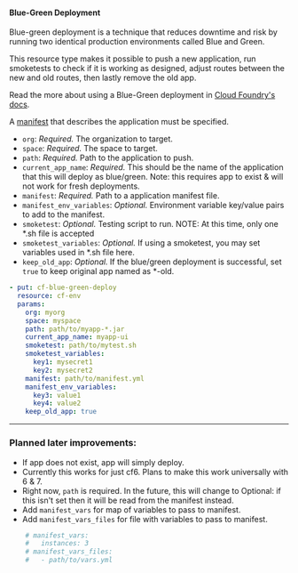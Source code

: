 #### Blue-Green Deployment

Blue-green deployment is a technique that reduces downtime and risk by running two identical production environments called Blue and Green.

This resource type makes it possible to push a new application, run smoketests to check if it is working as designed, adjust routes between the new and old routes, then lastly remove the old app.

Read the more about using a Blue-Green deployment in [Cloud Foundry's docs](https://docs.cloudfoundry.org/devguide/deploy-apps/blue-green.html).

A [manifest](https://docs.cloudfoundry.org/devguide/deploy-apps/manifest.html) that describes the application must be specified.

- `org`: _Required._ The organization to target.
- `space`: _Required._ The space to target.
- `path`: _Required._ Path to the application to push. 
- `current_app_name`: _Required._ This should be the name of the application that this will deploy as blue/green. Note: this requires app to exist & will not work for fresh deployments.
- `manifest`: _Required._ Path to a application manifest file.
- `manifest_env_variables`: _Optional._ Environment variable key/value pairs to add to the manifest. 
- `smoketest`: _Optional._ Testing script to run.  NOTE: At this time, only one *.sh file is accepted
- `smoketest_variables`: _Optional._ If using a smoketest, you may set variables used in *.sh file here.
- `keep_old_app`: _Optional._ If the blue/green deployment is successful, set `true` to keep original app named as *-old.




```yml
- put: cf-blue-green-deploy
  resource: cf-env
  params:
    org: myorg
    space: myspace
    path: path/to/myapp-*.jar
    current_app_name: myapp-ui
    smoketest: path/to/mytest.sh
    smoketest_variables:
      key1: mysecret1
      key2: mysecret2
    manifest: path/to/manifest.yml
    manifest_env_variables:
      key3: value1
      key4: value2
    keep_old_app: true
```

----

### Planned later improvements:
- If app does not exist, app will simply deploy.
- Currently this works for just cf6.  Plans to make this work universally with 6 & 7.
- Right now, `path` is required.  In the future, this will change to Optional: if this isn't set then it will be read from the manifest instead. 
- Add `manifest_vars` for map of variables to pass to manifest.
- Add `manifest_vars_files` for file with variables to pass to manifest.
```yml
    # manifest_vars:
    #   instances: 3
    # manifest_vars_files:
    #   - path/to/vars.yml
```